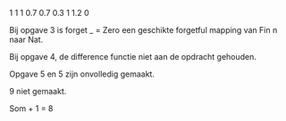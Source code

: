 1 1 1 0.7 0.7 0.3 1 1.2 0

Bij opgave 3 is forget _ = Zero een geschikte forgetful mapping van Fin n naar Nat.

Bij opgave 4, de difference functie niet aan de opdracht gehouden.

Opgave 5 en 5 zijn onvolledig gemaakt.

9 niet gemaakt.

Som + 1 = 8
